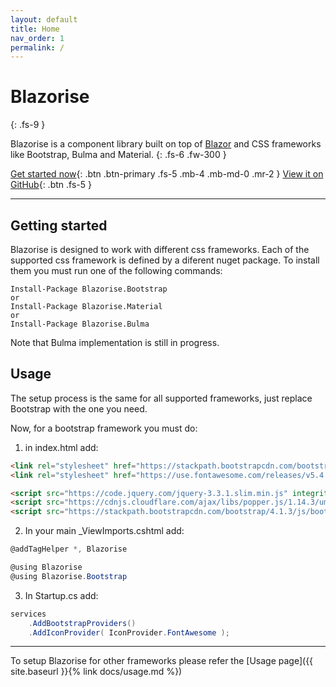 ```yaml
---
layout: default
title: Home
nav_order: 1
permalink: /
---
```


# Blazorise
{: .fs-9 }

Blazorise is a component library built on top of [Blazor](https://blazor.net/) and CSS frameworks like Bootstrap, Bulma and Material.
{: .fs-6 .fw-300 }

[Get started now](#getting-started){: .btn .btn-primary .fs-5 .mb-4 .mb-md-0 .mr-2 } [View it on GitHub](https://github.com/stsrki/Blazorise){: .btn .fs-5 }

---
## Getting started

Blazorise is designed to work with different css frameworks. Each of the supported css framework is defined by a diferent nuget package. To install them you must run one of the following commands:

```
Install-Package Blazorise.Bootstrap
or
Install-Package Blazorise.Material
or
Install-Package Blazorise.Bulma
```
Note that Bulma implementation is still in progress.

## Usage

The setup process is the same for all supported frameworks, just replace Bootstrap with the one you need.

Now, for a bootstrap framework you must do:

1. in index.html add:

```html
<link rel="stylesheet" href="https://stackpath.bootstrapcdn.com/bootstrap/4.1.3/css/bootstrap.min.css" integrity="sha384-MCw98/SFnGE8fJT3GXwEOngsV7Zt27NXFoaoApmYm81iuXoPkFOJwJ8ERdknLPMO" crossorigin="anonymous">
<link rel="stylesheet" href="https://use.fontawesome.com/releases/v5.4.1/css/all.css" integrity="sha384-5sAR7xN1Nv6T6+dT2mhtzEpVJvfS3NScPQTrOxhwjIuvcA67KV2R5Jz6kr4abQsz" crossorigin="anonymous">

<script src="https://code.jquery.com/jquery-3.3.1.slim.min.js" integrity="sha384-q8i/X+965DzO0rT7abK41JStQIAqVgRVzpbzo5smXKp4YfRvH+8abtTE1Pi6jizo" crossorigin="anonymous"></script>
<script src="https://cdnjs.cloudflare.com/ajax/libs/popper.js/1.14.3/umd/popper.min.js" integrity="sha384-ZMP7rVo3mIykV+2+9J3UJ46jBk0WLaUAdn689aCwoqbBJiSnjAK/l8WvCWPIPm49" crossorigin="anonymous"></script>
<script src="https://stackpath.bootstrapcdn.com/bootstrap/4.1.3/js/bootstrap.min.js" integrity="sha384-ChfqqxuZUCnJSK3+MXmPNIyE6ZbWh2IMqE241rYiqJxyMiZ6OW/JmZQ5stwEULTy" crossorigin="anonymous"></script>
```

2. In your main _ViewImports.cshtml add:

```cs
@addTagHelper *, Blazorise

@using Blazorise
@using Blazorise.Bootstrap
```

3. In Startup.cs add:

```cs
services
    .AddBootstrapProviders()
    .AddIconProvider( IconProvider.FontAwesome );
```

---

To setup Blazorise for other frameworks please refer the [Usage page]({{ site.baseurl }}{% link docs/usage.md %})


